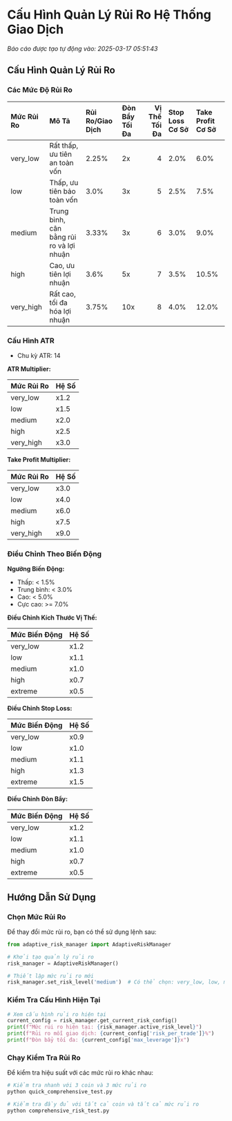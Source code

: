 # Cấu Hình Quản Lý Rủi Ro Hệ Thống Giao Dịch

*Báo cáo được tạo tự động vào: 2025-03-17 05:51:43*

## Cấu Hình Quản Lý Rủi Ro

### Các Mức Độ Rủi Ro

| Mức Rủi Ro   | Mô Tả                                    | Rủi Ro/Giao Dịch   | Đòn Bẩy Tối Đa   |   Vị Thế Tối Đa | Stop Loss Cơ Sở   | Take Profit Cơ Sở   |
|:-------------|:-----------------------------------------|:-------------------|:-----------------|----------------:|:------------------|:--------------------|
| very_low     | Rất thấp, ưu tiên an toàn vốn            | 2.25%              | 2x               |               4 | 2.0%              | 6.0%                |
| low          | Thấp, ưu tiên bảo toàn vốn               | 3.0%               | 3x               |               5 | 2.5%              | 7.5%                |
| medium       | Trung bình, cân bằng rủi ro và lợi nhuận | 3.33%              | 3x               |               6 | 3.0%              | 9.0%                |
| high         | Cao, ưu tiên lợi nhuận                   | 3.6%               | 5x               |               7 | 3.5%              | 10.5%               |
| very_high    | Rất cao, tối đa hóa lợi nhuận            | 3.75%              | 10x              |               8 | 4.0%              | 12.0%               |

### Cấu Hình ATR

- Chu kỳ ATR: 14

**ATR Multiplier:**

| Mức Rủi Ro   | Hệ Số   |
|:-------------|:--------|
| very_low     | x1.2    |
| low          | x1.5    |
| medium       | x2.0    |
| high         | x2.5    |
| very_high    | x3.0    |

**Take Profit Multiplier:**

| Mức Rủi Ro   | Hệ Số   |
|:-------------|:--------|
| very_low     | x3.0    |
| low          | x4.0    |
| medium       | x6.0    |
| high         | x7.5    |
| very_high    | x9.0    |

### Điều Chỉnh Theo Biến Động

**Ngưỡng Biến Động:**

- Thấp: < 1.5%
- Trung bình: < 3.0%
- Cao: < 5.0%
- Cực cao: >= 7.0%

**Điều Chỉnh Kích Thước Vị Thế:**

| Mức Biến Động   | Hệ Số   |
|:----------------|:--------|
| very_low        | x1.2    |
| low             | x1.1    |
| medium          | x1.0    |
| high            | x0.7    |
| extreme         | x0.5    |

**Điều Chỉnh Stop Loss:**

| Mức Biến Động   | Hệ Số   |
|:----------------|:--------|
| very_low        | x0.9    |
| low             | x1.0    |
| medium          | x1.1    |
| high            | x1.3    |
| extreme         | x1.5    |

**Điều Chỉnh Đòn Bẩy:**

| Mức Biến Động   | Hệ Số   |
|:----------------|:--------|
| very_low        | x1.2    |
| low             | x1.1    |
| medium          | x1.0    |
| high            | x0.7    |
| extreme         | x0.5    |

## Hướng Dẫn Sử Dụng

### Chọn Mức Rủi Ro

Để thay đổi mức rủi ro, bạn có thể sử dụng lệnh sau:

```python
from adaptive_risk_manager import AdaptiveRiskManager

# Khởi tạo quản lý rủi ro
risk_manager = AdaptiveRiskManager()

# Thiết lập mức rủi ro mới
risk_manager.set_risk_level('medium')  # Có thể chọn: very_low, low, medium, high, very_high
```

### Kiểm Tra Cấu Hình Hiện Tại

```python
# Xem cấu hình rủi ro hiện tại
current_config = risk_manager.get_current_risk_config()
print(f"Mức rủi ro hiện tại: {risk_manager.active_risk_level}")
print(f"Rủi ro mỗi giao dịch: {current_config['risk_per_trade']}%")
print(f"Đòn bẩy tối đa: {current_config['max_leverage']}x")
```

### Chạy Kiểm Tra Rủi Ro

Để kiểm tra hiệu suất với các mức rủi ro khác nhau:

```bash
# Kiểm tra nhanh với 3 coin và 3 mức rủi ro
python quick_comprehensive_test.py

# Kiểm tra đầy đủ với tất cả coin và tất cả mức rủi ro
python comprehensive_risk_test.py
```

